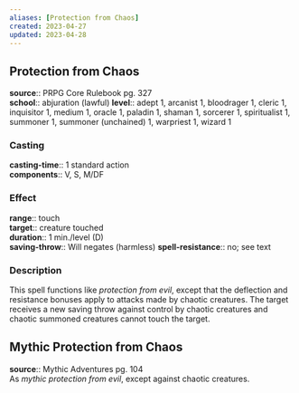```yaml
---
aliases: [Protection from Chaos]
created: 2023-04-27
updated: 2023-04-28
---
```


## Protection from Chaos

**source**:: PRPG Core Rulebook pg. 327  
**school**:: abjuration (lawful)
**level**:: adept 1, arcanist 1, bloodrager 1, cleric 1, inquisitor 1, medium 1, oracle 1, paladin 1, shaman 1, sorcerer 1, spiritualist 1, summoner 1, summoner (unchained) 1, warpriest 1, wizard 1

### Casting

**casting-time**:: 1 standard action  
**components**:: V, S, M/DF

### Effect

**range**:: touch  
**target**:: creature touched  
**duration**:: 1 min./level (D)  
**saving-throw**:: Will negates (harmless)
**spell-resistance**:: no; see text

### Description

This spell functions like *protection from evil*, except that the deflection and resistance bonuses apply to attacks made by chaotic creatures. The target receives a new saving throw against control by chaotic creatures and chaotic summoned creatures cannot touch the target.

## Mythic Protection from Chaos

**source**:: Mythic Adventures pg. 104  
As *mythic protection from evil*, except against chaotic creatures.
